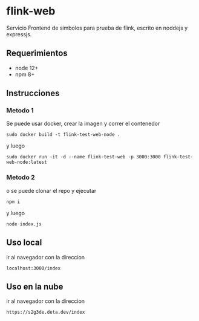 # flink-web

Servicio Frontend de simbolos para prueba de flink, escrito en noddejs y expressjs.

## Requerimientos

* node 12+
* npm 8+

## Instrucciones

### Metodo 1
Se puede usar docker, crear la imagen y correr el contenedor 
```
sudo docker build -t flink-test-web-node .
```
y luego
```
sudo docker run -it -d --name flink-test-web -p 3000:3000 flink-test-web-node:latest
```
### Metodo 2
o se puede clonar el repo y ejecutar
```
npm i
```
y luego

```
node index.js
```

## Uso local

ir al navegador con la direccion
```
localhost:3000/index
```

## Uso en la nube

ir al navegador con la direccion
```
https://s2g3de.deta.dev/index
```